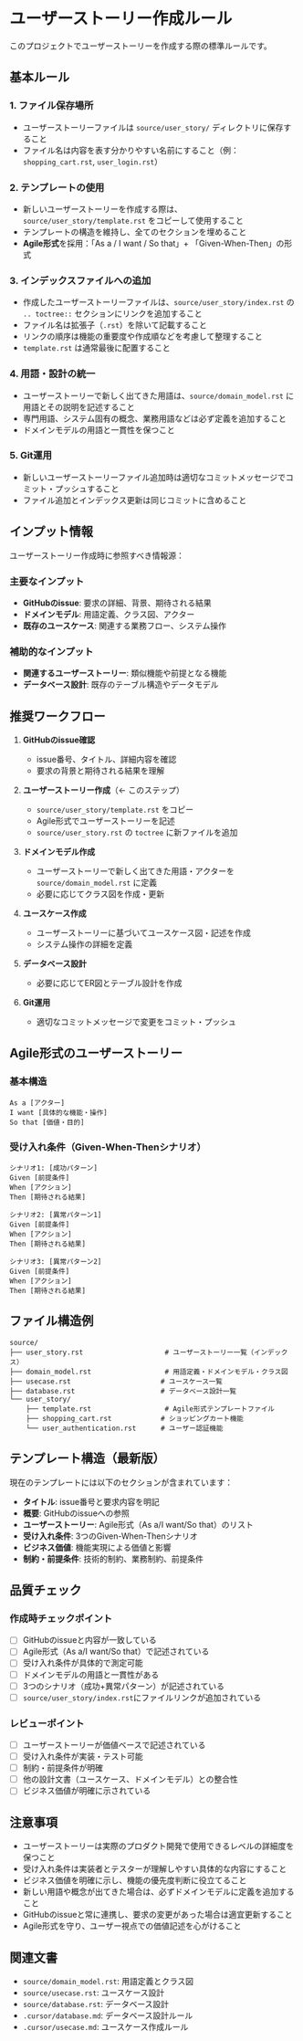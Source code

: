 # ユーザーストーリー作成ルール

このプロジェクトでユーザーストーリーを作成する際の標準ルールです。

## 基本ルール

### 1. ファイル保存場所
- ユーザーストーリーファイルは `source/user_story/` ディレクトリに保存すること
- ファイル名は内容を表す分かりやすい名前にすること（例：`shopping_cart.rst`, `user_login.rst`）

### 2. テンプレートの使用
- 新しいユーザーストーリーを作成する際は、`source/user_story/template.rst` をコピーして使用すること
- テンプレートの構造を維持し、全てのセクションを埋めること
- **Agile形式**を採用：「As a / I want / So that」+ 「Given-When-Then」の形式

### 3. インデックスファイルへの追加
- 作成したユーザーストーリーファイルは、`source/user_story/index.rst` の `.. toctree::` セクションにリンクを追加すること
- ファイル名は拡張子（`.rst`）を除いて記載すること
- リンクの順序は機能の重要度や作成順などを考慮して整理すること
- `template.rst` は通常最後に配置すること

### 4. 用語・設計の統一
- ユーザーストーリーで新しく出てきた用語は、`source/domain_model.rst` に用語とその説明を記述すること
- 専門用語、システム固有の概念、業務用語などは必ず定義を追加すること
- ドメインモデルの用語と一貫性を保つこと

### 5. Git運用
- 新しいユーザーストーリーファイル追加時は適切なコミットメッセージでコミット・プッシュすること
- ファイル追加とインデックス更新は同じコミットに含めること

## インプット情報

ユーザーストーリー作成時に参照すべき情報源：

### 主要なインプット
- **GitHubのissue**: 要求の詳細、背景、期待される結果
- **ドメインモデル**: 用語定義、クラス図、アクター
- **既存のユースケース**: 関連する業務フロー、システム操作

### 補助的なインプット
- **関連するユーザーストーリー**: 類似機能や前提となる機能
- **データベース設計**: 既存のテーブル構造やデータモデル

## 推奨ワークフロー

1. **GitHubのissue確認**
   - issue番号、タイトル、詳細内容を確認
   - 要求の背景と期待される結果を理解

2. **ユーザーストーリー作成**（← このステップ）
   - `source/user_story/template.rst` をコピー
   - Agile形式でユーザーストーリーを記述
   - `source/user_story.rst` の `toctree` に新ファイルを追加

3. **ドメインモデル作成**
   - ユーザーストーリーで新しく出てきた用語・アクターを `source/domain_model.rst` に定義
   - 必要に応じてクラス図を作成・更新

4. **ユースケース作成**
   - ユーザーストーリーに基づいてユースケース図・記述を作成
   - システム操作の詳細を定義

5. **データベース設計**
   - 必要に応じてER図とテーブル設計を作成

6. **Git運用**
   - 適切なコミットメッセージで変更をコミット・プッシュ

## Agile形式のユーザーストーリー

### 基本構造
```
As a [アクター]
I want [具体的な機能・操作]
So that [価値・目的]
```

### 受け入れ条件（Given-When-Thenシナリオ）
```
シナリオ1: [成功パターン]
Given [前提条件]
When [アクション]
Then [期待される結果]

シナリオ2: [異常パターン1]
Given [前提条件]
When [アクション]
Then [期待される結果]

シナリオ3: [異常パターン2]
Given [前提条件]
When [アクション]
Then [期待される結果]
```

## ファイル構造例

```
source/
├── user_story.rst                    # ユーザーストーリー一覧（インデックス）
├── domain_model.rst                  # 用語定義・ドメインモデル・クラス図
├── usecase.rst                      # ユースケース一覧
├── database.rst                     # データベース設計一覧
└── user_story/
    ├── template.rst                  # Agile形式テンプレートファイル
    ├── shopping_cart.rst            # ショッピングカート機能
    └── user_authentication.rst      # ユーザー認証機能
```

## テンプレート構造（最新版）

現在のテンプレートには以下のセクションが含まれています：

- **タイトル**: issue番号と要求内容を明記
- **概要**: GitHubのissueへの参照
- **ユーザーストーリー**: Agile形式（As a/I want/So that）のリスト
- **受け入れ条件**: 3つのGiven-When-Thenシナリオ
- **ビジネス価値**: 機能実現による価値と影響
- **制約・前提条件**: 技術的制約、業務制約、前提条件

## 品質チェック

### 作成時チェックポイント
- [ ] GitHubのissueと内容が一致している
- [ ] Agile形式（As a/I want/So that）で記述されている
- [ ] 受け入れ条件が具体的で測定可能
- [ ] ドメインモデルの用語と一貫性がある
- [ ] 3つのシナリオ（成功+異常パターン）が記述されている
- [ ] `source/user_story/index.rst`にファイルリンクが追加されている

### レビューポイント
- [ ] ユーザーストーリーが価値ベースで記述されている
- [ ] 受け入れ条件が実装・テスト可能
- [ ] 制約・前提条件が明確
- [ ] 他の設計文書（ユースケース、ドメインモデル）との整合性
- [ ] ビジネス価値が明確に示されている

## 注意事項

- ユーザーストーリーは実際のプロダクト開発で使用できるレベルの詳細度を保つこと
- 受け入れ条件は実装者とテスターが理解しやすい具体的な内容にすること
- ビジネス価値を明確に示し、機能の優先度判断に役立てること
- 新しい用語や概念が出てきた場合は、必ずドメインモデルに定義を追加すること
- GitHubのissueと常に連携し、要求の変更があった場合は適宜更新すること
- Agile形式を守り、ユーザー視点での価値記述を心がけること

## 関連文書

- `source/domain_model.rst`: 用語定義とクラス図
- `source/usecase.rst`: ユースケース設計
- `source/database.rst`: データベース設計
- `.cursor/database.md`: データベース設計ルール
- `.cursor/usecase.md`: ユースケース作成ルール 